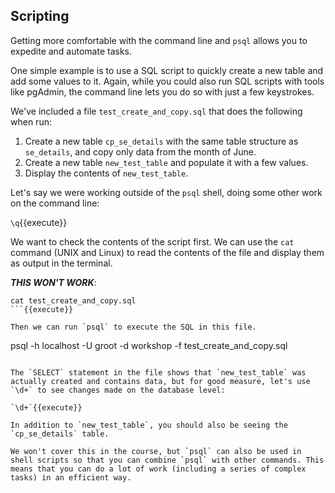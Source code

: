 ## Scripting

Getting more comfortable with the command line and `psql` allows you to expedite and automate tasks.

One simple example is to use a SQL script to quickly create a new table and add some values
to it. Again, while you could also run SQL scripts with tools like pgAdmin, the command line
lets you do so with just a few keystrokes.

We've included a file `test_create_and_copy.sql` that does the following when run:

1. Create a new table `cp_se_details` with the same table structure as `se_details`,
and copy only data from the month of June.
2. Create a new table `new_test_table` and populate it with a few values.
3. Display the contents of `new_test_table`.

Let's say we were working outside of the `psql` shell, doing some other work on the command line:

`\q`{{execute}}

We want to check the contents of the script first. We can use the `cat` command (UNIX and Linux) to
read the contents of the file and display them as output in the terminal.

***THIS WON'T WORK***:
```
cat test_create_and_copy.sql
```{{execute}}

Then we can run `psql` to execute the SQL in this file.

```
psql -h localhost -U groot -d workshop -f test_create_and_copy.sql
```{{execute}}

The `SELECT` statement in the file shows that `new_test_table` was actually created and contains data, but for good measure, let's use `\d+` to see changes made on the database level:

`\d+`{{execute}}

In addition to `new_test_table`, you should also be seeing the `cp_se_details` table.

We won't cover this in the course, but `psql` can also be used in shell scripts so that you can combine `psql` with other commands. This means that you can do a lot of work (including a series of complex tasks) in an efficient way.
